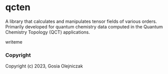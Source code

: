 # qcten

A library that calculates and manipulates tensor fields of various orders.
Primarily developed for quantum chemistry data computed in the Quantum Chemistry Topology (QCT) applications.


writeme

### Copyright

Copyright (c) 2023, Gosia Olejniczak


